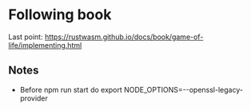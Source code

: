 # Following book


Last point: https://rustwasm.github.io/docs/book/game-of-life/implementing.html

## Notes 

- Before npm run start do export NODE_OPTIONS=--openssl-legacy-provider

